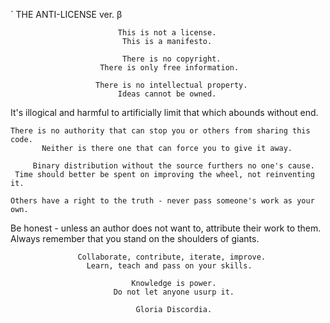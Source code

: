`                               THE ANTI-LICENSE
                                    ver. β

                            This is not a license.
                             This is a manifesto.

                             There is no copyright.
                        There is only free information.

                       There is no intellectual property.
                            Ideas cannot be owned.

It's illogical and harmful to artificially limit that which abounds without end.

    There is no authority that can stop you or others from sharing this code.
           Neither is there one that can force you to give it away.

         Binary distribution without the source furthers no one's cause.
     Time should better be spent on improving the wheel, not reinventing it.

    Others have a right to the truth - never pass someone's work as your own.
  Be honest - unless an author does not want to, attribute their work to them.
           Always remember that you stand on the shoulders of giants.

                   Collaborate, contribute, iterate, improve.
                     Learn, teach and pass on your skills.

                               Knowledge is power.
                           Do not let anyone usurp it.

                                Gloria Discordia.
